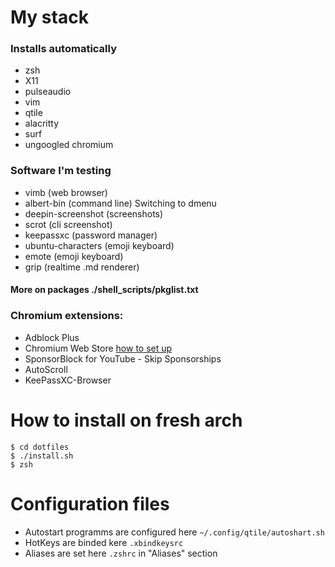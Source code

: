# My stack

### Installs automatically
 - zsh
 - X11
 - pulseaudio
 - vim
 - qtile
 - alacritty
 - surf
 - ungoogled chromium

### Software I'm testing
 - vimb (web browser)
 - albert-bin (command line) 			Switching to dmenu
 - deepin-screenshot (screenshots)
 - scrot (cli screenshot)
 - keepassxc (password manager)
 - ubuntu-characters (emoji keyboard)
 - emote (emoji keyboard)
 - grip (realtime .md renderer)


#### More on packages ./shell_scripts/pkglist.txt

### Chromium extensions:
 - Adblock Plus
 - Chromium Web Store <span class="external-link"><a href="https://github.com/NeverDecaf/chromium-web-store" target="_blank">how to set up</a></span>
 - SponsorBlock for YouTube - Skip Sponsorships
 - AutoScroll
 - KeePassXC-Browser

# How to install on fresh arch
```
$ cd dotfiles
$ ./install.sh
$ zsh
```


# Configuration files

- Autostart programms are configured here ``` ~/.config/qtile/autoshart.sh ```
- HotKeys are binded kere ``` .xbindkeysrc ```
- Aliases are set here ``` .zshrc ``` in "Aliases" section
